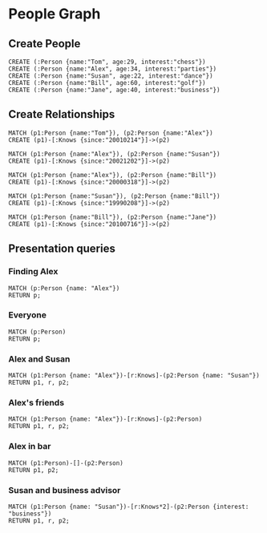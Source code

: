 # People Graph

## Create People

```
CREATE (:Person {name:"Tom", age:29, interest:"chess"})
CREATE (:Person {name:"Alex", age:34, interest:"parties"})
CREATE (:Person {name:"Susan", age:22, interest:"dance"})
CREATE (:Person {name:"Bill", age:60, interest:"golf"})
CREATE (:Person {name:"Jane", age:40, interest:"business"})
```

## Create Relationships

```
MATCH (p1:Person {name:"Tom"}), (p2:Person {name:"Alex"})
CREATE (p1)-[:Knows {since:"20010214"}]->(p2)
```

```
MATCH (p1:Person {name:"Alex"}), (p2:Person {name:"Susan"})
CREATE (p1)-[:Knows {since:"20021202"}]->(p2)
```

```
MATCH (p1:Person {name:"Alex"}), (p2:Person {name:"Bill"})
CREATE (p1)-[:Knows {since:"20000318"}]->(p2)
```

```
MATCH (p1:Person {name:"Susan"}), (p2:Person {name:"Bill"})
CREATE (p1)-[:Knows {since:"19990208"}]->(p2)
```

```
MATCH (p1:Person {name:"Bill"}), (p2:Person {name:"Jane"})
CREATE (p1)-[:Knows {since:"20100716"}]->(p2)
```

## Presentation queries

### Finding Alex

```
MATCH (p:Person {name: "Alex"})
RETURN p;
```

### Everyone
```
MATCH (p:Person)
RETURN p;
```

### Alex and Susan
```
MATCH (p1:Person {name: "Alex"})-[r:Knows]-(p2:Person {name: "Susan"})
RETURN p1, r, p2;
```

### Alex's friends

```
MATCH (p1:Person {name: "Alex"})-[r:Knows]-(p2:Person)
RETURN p1, r, p2;
```

### Alex in bar

```
MATCH (p1:Person)-[]-(p2:Person)
RETURN p1, p2;
```

### Susan and business advisor

```
MATCH (p1:Person {name: "Susan"})-[r:Knows*2]-(p2:Person {interest: "business"})
RETURN p1, r, p2;
```
